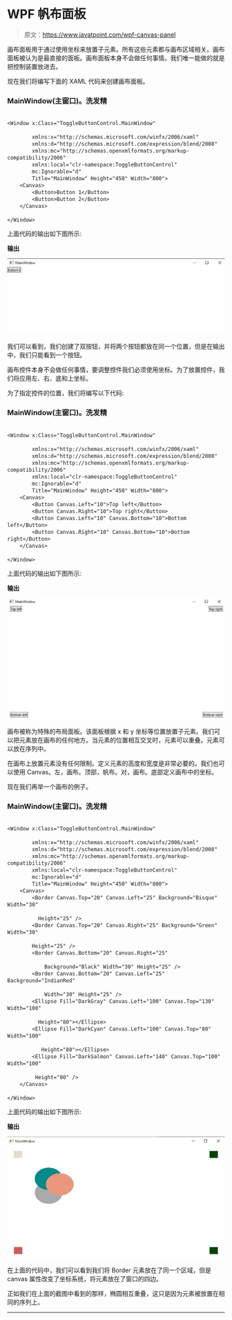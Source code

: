 # WPF 帆布面板

> 原文：<https://www.javatpoint.com/wpf-canvas-panel>

画布面板用于通过使用坐标来放置子元素。所有这些元素都与画布区域相关。画布面板被认为是最直接的面板。画布面板本身不会做任何事情。我们唯一能做的就是把控制装置放进去。

现在我们将编写下面的 XAML 代码来创建画布面板。

### MainWindow(主窗口)。洗发精

```

<Window x:Class="ToggleButtonControl.MainWindow"

        xmlns:x="http://schemas.microsoft.com/winfx/2006/xaml"
        xmlns:d="http://schemas.microsoft.com/expression/blend/2008"
        xmlns:mc="http://schemas.openxmlformats.org/markup-compatibility/2006"
        xmlns:local="clr-namespace:ToggleButtonControl"
        mc:Ignorable="d"
        Title="MainWindow" Height="450" Width="800">
    <Canvas>
        <Button>Button 1</Button>
        <Button>Button 2</Button>
    </Canvas>

</Window>

```

上面代码的输出如下图所示:

**输出**

![WPF Canvas Panel](img/97adb764376314009d68e16173a0c55c.png)

我们可以看到，我们创建了双按钮，并将两个按钮都放在同一个位置，但是在输出中，我们只能看到一个按钮。

画布控件本身不会做任何事情，要调整控件我们必须使用坐标。为了放置控件，我们将应用左、右、底和上坐标。

为了指定控件的位置，我们将编写以下代码:

### MainWindow(主窗口)。洗发精

```

<Window x:Class="ToggleButtonControl.MainWindow"

        xmlns:x="http://schemas.microsoft.com/winfx/2006/xaml"
        xmlns:d="http://schemas.microsoft.com/expression/blend/2008"
        xmlns:mc="http://schemas.openxmlformats.org/markup-compatibility/2006"
        xmlns:local="clr-namespace:ToggleButtonControl"
        mc:Ignorable="d"
        Title="MainWindow" Height="450" Width="800">
    <Canvas>
        <Button Canvas.Left="10">Top left</Button>
        <Button Canvas.Right="10">Top right</Button>
        <Button Canvas.Left="10" Canvas.Bottom="10">Bottom left</Button>
        <Button Canvas.Right="10" Canvas.Bottom="10">Bottom right</Button>
    </Canvas>

</Window>

```

上面代码的输出如下图所示:

**输出**

![WPF Canvas Panel](img/f50e145f522a9be2d43044bd3002f210.png)

画布被称为特殊的布局面板。该面板根据 x 和 y 坐标等位置放置子元素。我们可以把元素放在画布的任何地方。当元素的位置相互交叉时，元素可以重叠。元素可以放在序列中。

在画布上放置元素没有任何限制。定义元素的高度和宽度是非常必要的。我们也可以使用 Canvas。左，画布。顶部，帆布。对，画布。底部定义画布中的坐标。

现在我们再举一个画布的例子。

### MainWindow(主窗口)。洗发精

```

<Window x:Class="ToggleButtonControl.MainWindow"

        xmlns:x="http://schemas.microsoft.com/winfx/2006/xaml"
        xmlns:d="http://schemas.microsoft.com/expression/blend/2008"
        xmlns:mc="http://schemas.openxmlformats.org/markup-compatibility/2006"
        xmlns:local="clr-namespace:ToggleButtonControl"
        mc:Ignorable="d"
        Title="MainWindow" Height="450" Width="800">
    <Canvas>
        <Border Canvas.Top="20" Canvas.Left="25" Background="Bisque" Width="30" 

          Height="25" />
        <Border Canvas.Top="20" Canvas.Right="25" Background="Green" Width="30" 

        Height="25" />
        <Border Canvas.Bottom="20" Canvas.Right="25" 

            Background="Black" Width="30" Height="25" />
        <Border Canvas.Bottom="20" Canvas.Left="25" Background="IndianRed" 

            Width="30" Height="25" />
        <Ellipse Fill="DarkGray" Canvas.Left="100" Canvas.Top="130" Width="100" 

          Height="80"></Ellipse>
        <Ellipse Fill="DarkCyan" Canvas.Left="100" Canvas.Top="80" Width="100"

           Height="80"></Ellipse>
        <Ellipse Fill="DarkSalmon" Canvas.Left="140" Canvas.Top="100" Width="100" 

         Height="80" />
    </Canvas>

</Window>

```

上面代码的输出如下图所示:

**输出**

![WPF Canvas Panel](img/d529cf3fbf5ba1e516f9ac6ce4ac4dfc.png)

在上面的代码中，我们可以看到我们将 Border 元素放在了同一个区域，但是 canvas 属性改变了坐标系统，将元素放在了窗口的四边。

正如我们在上面的截图中看到的那样，椭圆相互重叠，这只是因为元素被放置在相同的序列上。

* * *